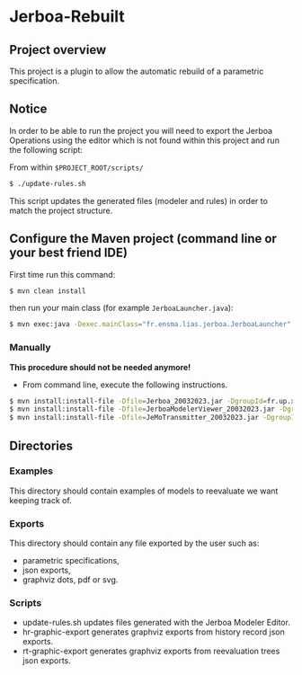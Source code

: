 # Jerboa-Rebuilt

## Project overview

This project is a plugin to allow the automatic rebuild of a parametric
specification.

## Notice

In order to be able to run the project you will need to export the Jerboa Operations using the editor which is not found within this project and run the following script:

From within `$PROJECT_ROOT/scripts/`
``` sh
$ ./update-rules.sh
```

This script updates the generated files (modeler and rules) in order to match
the project structure.


<!-- ## Jerboa dependencies -->

<!-- Jar dependencies from the Jerboa project (no available from Maven Repositories) -->

<!-- * Jerboa -->
<!-- * JerboaModelerViewer -->
<!-- * JerboaModelerTransmitter -->

## Configure the Maven project (command line or your best friend IDE)

First time run this command:

``` sh
$ mvn clean install
```

then run your main class (for example `JerboaLauncher.java`):

``` sh
$ mvn exec:java -Dexec.mainClass="fr.ensma.lias.jerboa.JerboaLauncher"
```

<!-- Since the Jerboa Jar dependencies are not available on any Maven Repositories, -->
<!-- you need to configure your Java development environment based on Maven build -->
<!-- tool. -->

<!-- Two approches to add Jerboa Jar dependencies: -->

<!-- * into your local repository in manual way -->
<!-- * from the LIAS repository manager -->

<!-- We suppose the files related to the Jerboa Jar dependencies are available on -->
<!-- your file system. -->

### Manually 

**This procedure should not be needed anymore!**

* From command line, execute the following instructions.

``` sh
$ mvn install:install-file -Dfile=Jerboa_20032023.jar -DgroupId=fr.up.xlim.sic.ig -DartifactId=jerboa -Dversion=1.2 -Dpackaging=jar -DgeneratePom=true
$ mvn install:install-file -Dfile=JerboaModelerViewer_20032023.jar -DgroupId=fr.up.xlim.sic.ig -DartifactId=jerboamodelerviewer -Dversion=1.2 -Dpackaging=jar -DgeneratePom=true
$ mvn install:install-file -Dfile=JeMoTransmitter_20032023.jar -DgroupId=fr.up.xlim.sic.ig -DartifactId=jerboamodelertransmitter -Dversion=1.2 -Dpackaging=jar -DgeneratePom=true
```

<!-- ### LIAS repository manager -->

<!-- **This procedures should not be needed anymore!** -->

<!-- **Note: this approach requires the computer to be connected to the ISAE-ENSMA LAN network.** -->

<!-- * Edit the _settings.xml_ file (located to Maven installation directory) and -->
<!--   replace by this content -->

<!-- ``` xml -->
<!-- <?xml version="1.0" encoding="UTF-8"?> -->

<!-- <settings xmlns="http://maven.apache.org/SETTINGS/1.0.0" -->
<!--           xmlns:xsi="http://www.w3.org/2001/XMLSchema-instance" -->
<!-- 	xsi:schemaLocation="http://maven.apache.org/SETTINGS/1.0.0 http://maven.apache.org/xsd/settings-1.0.0.xsd"> -->
<!--     <localRepository>${user.home}/.m2/repository</localRepository> -->
<!--     <proxies></proxies> -->
<!--     <servers> -->
<!--         <server> -->
<!--             <id>Release</id> -->
<!--             <username>deployment</username> -->
<!--             <password>deployment123</password> -->
<!--         </server> -->
<!--         <server> -->
<!--             <id>snapshots</id> -->
<!--             <username>deployment</username> -->
<!--             <password>deployment</password> -->
<!--         </server> -->
<!--     </servers> -->

<!--     <mirrors> -->
<!--         <mirror> -->
<!--             <id>Nexus</id> -->
<!--             <name >Nexus Public Mirror</name> -->
<!--             <mirrorOf>central</mirrorOf> -->
<!--             <url>http://s-nexus-lias.ensma.fr/content/groups/public/</url> -->
<!--         </mirror> -->
<!--     </mirrors> -->
<!--     <profiles> -->
<!--         <profile> -->
<!--             <id>nexus</id> -->
<!--             <activation> -->
<!--                 <activeByDefault>true</activeByDefault> -->
<!--             </activation> -->
<!--             <repositories> -->
<!--                 <repository> -->
<!--                     <id>central</id> -->
<!--                     <url>http://central/</url> -->
<!--                     <releases><enabled>true</enabled></releases> -->
<!--                     <snapshots><enabled>true</enabled></snapshots> -->
<!--                 </repository> -->
<!--             </repositories> -->
<!--         </profile> -->
<!--     </profiles> -->

<!--     <activeProfiles> -->
<!--         <activeProfile>nexus</activeProfile> -->
<!--     </activeProfiles> -->
<!-- </settings> -->
<!-- ``` -->

## Directories

### Examples
This directory should contain examples of models to reevaluate we want keeping track of.

### Exports
This directory should contain any file exported by the user such as:
- parametric specifications,
- json exports, 
- graphviz dots, pdf or svg.

### Scripts
- update-rules.sh updates files generated with the Jerboa Modeler Editor.
- hr-graphic-export generates graphviz exports from history record json exports.
- rt-graphic-export generates graphviz exports from reevaluation trees json exports.

